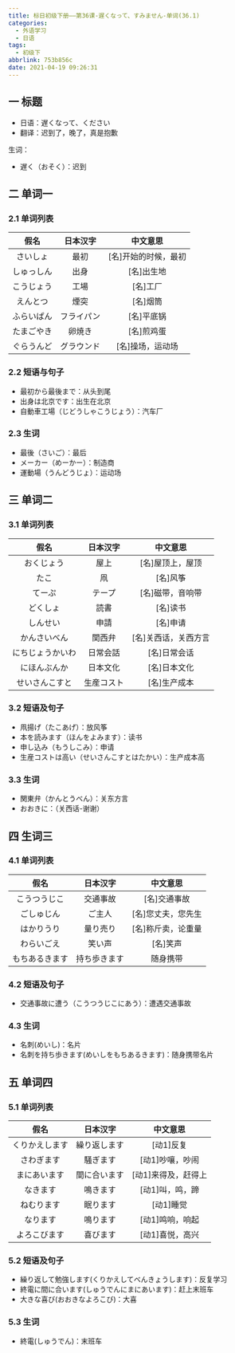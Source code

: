 ```yaml
---
title: 标日初级下册——第36课-遅くなって、すみません-单词(36.1)
categories:
  - 外语学习
  - 日语
tags:
  - 初级下
abbrlink: 753b856c
date: 2021-04-19 09:26:31
---
```

## 一 标题

* 日语：遅くなって、ください
* 翻译：迟到了，晚了，真是抱歉

<!--more-->

生词：

* 遅く（おそく）：迟到

## 二 单词一

### 2.1 单词列表

|    假名    |  日本汉字  |       中文意思       |
| :--------: | :--------: | :------------------: |
|  さいしょ  |    最初    | [名]开始的时候，最初 |
| しゅっしん |    出身    |      [名]出生地      |
| こうじょう |    工場    |       [名]工厂       |
|  えんとつ  |    煙突    |       [名]烟筒       |
| ふらいぱん | フライパン |      [名]平底锅      |
| たまごやき |   卵焼き   |      [名]煎鸡蛋      |
| ぐらうんど | グラウンド |   [名]操场，运动场   |

### 2.2 短语与句子

* 最初から最後まで：从头到尾
* 出身は北京です：出生在北京
* 自動車工場（じどうしゃこうじょう）：汽车厂

### 2.3 生词

* 最後（さいご）：最后
* メーカー（めーかー）：制造商
* 運動場（うんどうじょ）：运动场

## 三 单词二

### 3.1 单词列表

|       假名       |  日本汉字  |       中文意思       |
| :--------------: | :--------: | :------------------: |
|    おくじょう    |    屋上    |   [名]屋顶上，屋顶   |
|       たこ       |     凧     |       [名]风筝       |
|      てーぷ      |   テープ   |   [名]磁带，音响带   |
|     どくしょ     |    読書    |       [名]读书       |
|     しんせい     |    申請    |       [名]申请       |
|   かんさいべん   |   関西弁   | [名]关西话，关西方言 |
| にちじょうかいわ |  日常会話  |     [名]日常会话     |
|   にほんぶんか   |  日本文化  |     [名]日本文化     |
|  せいさんこすと  | 生産コスト |     [名]生产成本     |

### 3.2 短语及句子

* 凧揚げ（たこあげ）：放风筝
* 本を読みます（ほんをよみます）：读书
* 申し込み（もうしこみ）：申请
* 生産コストは高い（せいさんこすとはたかい）：生产成本高

### 3.3 生词

* 関東弁（かんとうべん）：关东方言
* おおきに：（关西话-谢谢）

## 四 生词三

### 4.1 单词列表

|      假名      |   日本汉字   |      中文意思      |
| :------------: | :----------: | :----------------: |
|  こうつうじこ  |   交通事故   |    [名]交通事故    |
|   ごしゅじん   |    ご主人    | [名]您丈夫，您先生 |
|   はかりうり   |   量り売り   | [名]称斤卖，论重量 |
|   わらいごえ   |    笑い声    |      [名]笑声      |
| もちあるきます | 持ち歩きます |      随身携带      |

### 4.2 短语及句子

* 交通事故に遭う（こうつうじこにあう）：遭遇交通事故

### 4.3 生词

* 名刺(めいし)：名片
* 名刺を持ち歩きます(めいしをもちあるきます)：随身携带名片

## 五 单词四

### 5.1 单词列表

|      假名      |   日本汉字   |      中文意思       |
| :------------: | :----------: | :-----------------: |
| くりかえします | 繰り返します |      [动1]反复      |
|   さわぎます   |   騒ぎます   |   [动1]吵嚷，吵闹   |
|  まにあいます  | 間に合います | [动1]来得及，赶得上 |
|    なきます    |   鳴きます   |   [动1]叫，鸣，蹄   |
|   ねむります   |   眠ります   |      [动1]睡觉      |
|    なります    |   鳴ります   |   [动1]鸣响，响起   |
|  よろこびます  |   喜びます   |   [动1]喜悦，高兴   |

### 5.2 短语及句子

* 繰り返して勉強します(くりかえしてべんきょうします)：反复学习
* 終電に間に合います(しゅうでんにまにあいます)：赶上末班车
* 大きな喜び(おおきなよろこび)：大喜

### 5.3 生词

* 終電(しゅうでん)：末班车